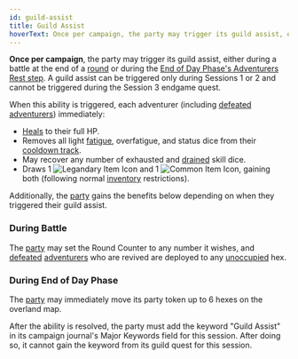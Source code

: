 ```yaml
---
id: guild-assist
title: Guild Assist
hoverText: Once per campaign, the party may trigger its guild assist, either during a battle at the end of a [round](/docs/battles/battle-round) or during the End of Day Phase's Adventurers Rest step. A guild assist can be triggered only during Sessions 1 or 2 and cannot be triggered during the Session 3 endgame quest.
---
```


**Once per campaign**, the party may trigger its guild assist, either during a battle at the end of a [round](/docs/battles/battle-round) or during the [End of Day Phase's Adventurers Rest step](/docs/day/end-of-day-phase). A guild assist can be triggered only during Sessions 1 or 2 and cannot be triggered during the Session 3 endgame quest.

When this ability is triggered, each adventurer (including [defeated](/docs/glossary/defeated) [adventurers](/docs/glossary/adventurer)) immediately:

- [Heals](/docs/glossary/healing) to their full HP.
- Removes all light [fatigue](/docs/glossary/fatigue), overfatigue, and status dice from their [cooldown track](/docs/glossary/cooldown-track).
- May recover any number of exhausted and [drained](/docs/glossary/drained) skill dice.
- Draws 1 <img src="/icons/legendary-item.svg" alt="Legandary Item Icon" class="icon-svg" /> and 1 <img src="/icons/common-item.svg" alt="Common Item Icon" class="icon-svg" />, gaining both (following normal [inventory](/docs/adventurer/items/inventory) restrictions).

Additionally, the [party](/docs/glossary/party) gains the benefits below depending on when they triggered their guild assist.

### During Battle

The [party](/docs/glossary/party) may set the Round Counter to any number it wishes, and [defeated](/docs/glossary/defeated) [adventurers](/docs/glossary/adventurer) who are revived are deployed to any [unoccupied](/docs/glossary/occupied) hex.

### During End of Day Phase

The [party](/docs/glossary/party) may immediately move its party token up to 6 hexes on the overland map.

After the ability is resolved, the party must add the keyword "Guild Assist" in its campaign journal's Major Keywords field for this session. After doing so, it cannot gain the keyword from its guild quest for this session.
